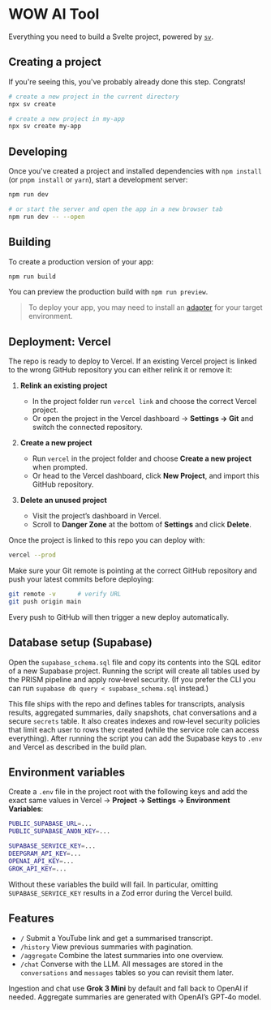 # WOW AI Tool

Everything you need to build a Svelte project, powered by [`sv`](https://github.com/sveltejs/cli).

## Creating a project

If you're seeing this, you've probably already done this step. Congrats!

```bash
# create a new project in the current directory
npx sv create

# create a new project in my-app
npx sv create my-app
```

## Developing

Once you've created a project and installed dependencies with `npm install` (or `pnpm install` or `yarn`), start a development server:

```bash
npm run dev

# or start the server and open the app in a new browser tab
npm run dev -- --open
```

## Building

To create a production version of your app:

```bash
npm run build
```

You can preview the production build with `npm run preview`.

> To deploy your app, you may need to install an [adapter](https://svelte.dev/docs/kit/adapters) for your target environment.

## Deployment: Vercel

The repo is ready to deploy to Vercel. If an existing Vercel project is linked
to the wrong GitHub repository you can either relink it or remove it:

1. **Relink an existing project**
   - In the project folder run `vercel link` and choose the correct Vercel
     project.
   - Or open the project in the Vercel dashboard → **Settings → Git** and switch
     the connected repository.

2. **Create a new project**
   - Run `vercel` in the project folder and choose **Create a new project** when
     prompted.
   - Or head to the Vercel dashboard, click **New Project**, and import this
     GitHub repository.

3. **Delete an unused project**
   - Visit the project’s dashboard in Vercel.
   - Scroll to **Danger Zone** at the bottom of **Settings** and click
     **Delete**.

Once the project is linked to this repo you can deploy with:

```bash
vercel --prod
```

Make sure your Git remote is pointing at the correct GitHub repository and
push your latest commits before deploying:

```bash
git remote -v      # verify URL
git push origin main
```

Every push to GitHub will then trigger a new deploy automatically.

## Database setup (Supabase)

Open the `supabase_schema.sql` file and copy its contents into the SQL editor of
a new Supabase project. Running the script will create all tables used by the
PRISM pipeline and apply row‑level security. (If you prefer the CLI you can run
`supabase db query < supabase_schema.sql` instead.)

This file ships with the repo and defines tables for transcripts, analysis
results, aggregated summaries, daily snapshots, chat conversations and a secure
`secrets` table. It also creates indexes and row‑level security policies that
limit each user to rows they created (while the service role can access
everything). After running the script you can add the Supabase keys to `.env`
and Vercel as described in the build plan.

## Environment variables

Create a `.env` file in the project root with the following keys and add the
exact same values in Vercel → **Project → Settings → Environment Variables**:

```bash
PUBLIC_SUPABASE_URL=...
PUBLIC_SUPABASE_ANON_KEY=...

SUPABASE_SERVICE_KEY=...
DEEPGRAM_API_KEY=...
OPENAI_API_KEY=...
GROK_API_KEY=...
```

Without these variables the build will fail. In particular, omitting
`SUPABASE_SERVICE_KEY` results in a Zod error during the Vercel build.

## Features

- `/` Submit a YouTube link and get a summarised transcript.
- `/history` View previous summaries with pagination.
- `/aggregate` Combine the latest summaries into one overview.
- `/chat` Converse with the LLM. All messages are stored in the `conversations`
  and `messages` tables so you can revisit them later.

Ingestion and chat use **Grok 3 Mini** by default and fall back to OpenAI if
needed. Aggregate summaries are generated with OpenAI’s GPT‑4o model.
